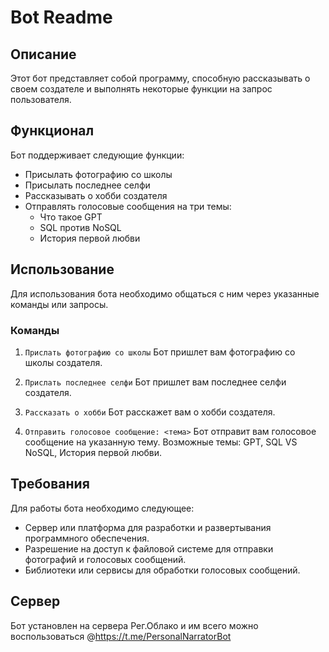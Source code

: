 # Bot Readme

## Описание

Этот бот представляет собой программу, способную рассказывать о своем создателе и выполнять некоторые функции на запрос пользователя.

## Функционал

Бот поддерживает следующие функции:

- Присылать фотографию со школы
- Присылать последнее селфи
- Рассказывать о хобби создателя
- Отправлять голосовые сообщения на три темы:
  - Что такое GPT
  - SQL против NoSQL
  - История первой любви

## Использование

Для использования бота необходимо общаться с ним через указанные команды или запросы.

### Команды

1. `Прислать фотографию со школы`
   Бот пришлет вам фотографию со школы создателя.

2. `Прислать последнее селфи`
   Бот пришлет вам последнее селфи создателя.

3. `Рассказать о хобби`
   Бот расскажет вам о хобби создателя.

4. `Отправить голосовое сообщение: <тема>`
   Бот отправит вам голосовое сообщение на указанную тему. Возможные темы: GPT, SQL VS NoSQL, История первой любви.


## Требования

Для работы бота необходимо следующее:

- Сервер или платформа для разработки и развертывания программного обеспечения.
- Разрешение на доступ к файловой системе для отправки фотографий и голосовых сообщений.
- Библиотеки или сервисы для обработки голосовых сообщений.

## Сервер

Бот установлен на сервера Рег.Облако и им всего можно воспользоваться
@https://t.me/PersonalNarratorBot
